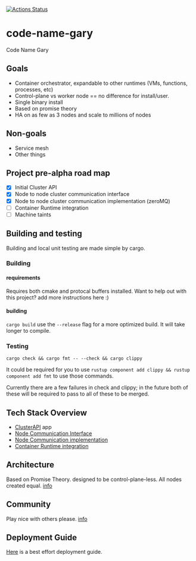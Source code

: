 [![Actions Status](https://github.com/project-gary/gary/workflows/unit-tests/badge.svg)](https://github.com/project-gary/actions)

# code-name-gary
Code Name Gary

## Goals
 * Container orchestrator, expandable to other runtimes (VMs, functions, processes, etc)
 * Control-plane vs worker node == no difference for install/user.
 * Single binary install
 * Based on promise theory
 * HA on as few as 3 nodes and scale to millions of nodes

## Non-goals
 * Service mesh
 * Other things 

## Project pre-alpha road map 
 - [x] Initial Cluster API
 - [x] Node to node cluster communication interface
 - [x] Node to node cluster communication implementation (zeroMQ)
 - [ ] Container Runtime integration
 - [ ] Machine taints

## Building and testing
Building and local unit testing are made simple by cargo.

### Building

#### requirements
Requires both cmake and protocal buffers installed. Want to help out with this project? add more instructions here :)

#### building

`cargo build`
use the `--release` flag for a more optimized build. It will take longer to compile.

### Testing
`cargo check && cargo fmt -- --check && cargo clippy`

It could be required for you to use `rustup component add clippy && rustup component add fmt` to use those commands.

Currently there are a few failures in check and clippy; in the future both of these will be required 
to pass to all of these to be merged.

## Tech Stack Overview
 * [ClusterAPI](docs/cluster_api.md) app 
 * [Node Communication Interface](docs/nci.md)
 * [Node Communication implementation](docs/zeromq.md)
 * [Container Runtime integration](docs/cri.md)

## Architecture

Based on Promise Theory. designed to be control-plane-less. All nodes created equal. [info](docs/architecture.md)

## Community
Play nice with others please. [info](docs/community.md)

## Deployment Guide
[Here](docs/user_guide.md) is a best effort deployment guide.
